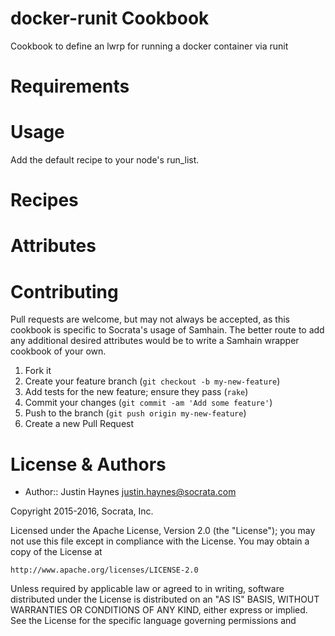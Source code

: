 docker-runit Cookbook
========================

Cookbook to define an lwrp for running a docker container via runit

Requirements
============

Usage
=====

Add the default recipe to your node's run_list.

Recipes
=======

Attributes
==========

Contributing
============

Pull requests are welcome, but may not always be accepted, as this cookbook is
specific to Socrata's usage of Samhain. The better route to add any additional
desired attributes would be to write a Samhain wrapper cookbook of your own.

1. Fork it
2. Create your feature branch (`git checkout -b my-new-feature`)
3. Add tests for the new feature; ensure they pass (`rake`)
4. Commit your changes (`git commit -am 'Add some feature'`)
5. Push to the branch (`git push origin my-new-feature`)
6. Create a new Pull Request

License & Authors
=================
- Author:: Justin Haynes <justin.haynes@socrata.com>

Copyright 2015-2016, Socrata, Inc.

Licensed under the Apache License, Version 2.0 (the "License");
you may not use this file except in compliance with the License.
You may obtain a copy of the License at

    http://www.apache.org/licenses/LICENSE-2.0

Unless required by applicable law or agreed to in writing, software
distributed under the License is distributed on an "AS IS" BASIS,
WITHOUT WARRANTIES OR CONDITIONS OF ANY KIND, either express or implied.
See the License for the specific language governing permissions and
